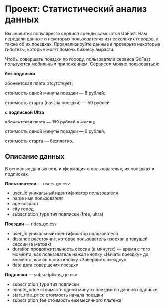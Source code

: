 # Проект: Статистический анализ данных
Вы аналитик популярного сервиса аренды самокатов GoFast. Вам передали данные о некоторых пользователях из нескольких городов, а также об их поездках. Проанализируйте данные и проверьте некоторые гипотезы, которые могут помочь бизнесу вырасти.

Чтобы совершать поездки по городу, пользователи сервиса GoFast пользуются мобильным приложением. Сервисом можно пользоваться:

**без подписки**

абонентская плата отсутствует;

стоимость одной минуты поездки — 8 рублей;

стоимость старта (начала поездки) — 50 рублей;

**с подпиской Ultra**

абонентская плата — 199 рублей в месяц;

стоимость одной минуты поездки — 6 рублей;

стоимость старта — бесплатно.

## Описание данных
В основных данных есть информация о пользователях, их поездках и подписках.

**Пользователи** — users_go.csv
- user_id	уникальный идентификатор пользователя
- name	имя пользователя
- age	возраст
- city	город
- subscription_type	тип подписки (free, ultra)

**Поездки** — rides_go.csv
- user_id	уникальный идентификатор пользователя
- distance	расстояние, которое пользователь проехал в текущей сессии (в метрах)
- duration	продолжительность сессии (в минутах) — время с того момента, как пользователь нажал кнопку «Начать поездку» до момента, как он нажал кнопку «Завершить поездку»
- date	дата совершения поездки

**Подписки** — subscriptions_go.csv
- subscription_type	тип подписки
- minute_price	стоимость одной минуты поездки по данной подписке
- start_ride_price	стоимость начала поездки
- subscription_fee	стоимость ежемесячного платежа
